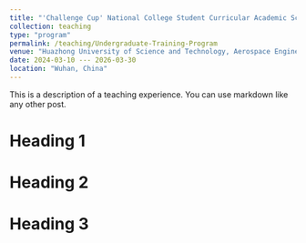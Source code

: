 ```yaml
---
title: "'Challenge Cup' National College Student Curricular Academic Science and Technology Works Competition"
collection: teaching
type: "program"
permalink: /teaching/Undergraduate-Training-Program
venue: "Huazhong University of Science and Technology, Aerospace Engineering"
date: 2024-03-10 --- 2026-03-30
location: "Wuhan, China"
---
```


This is a description of a teaching experience. You can use markdown like any other post.

Heading 1
======

Heading 2
======

Heading 3
======
